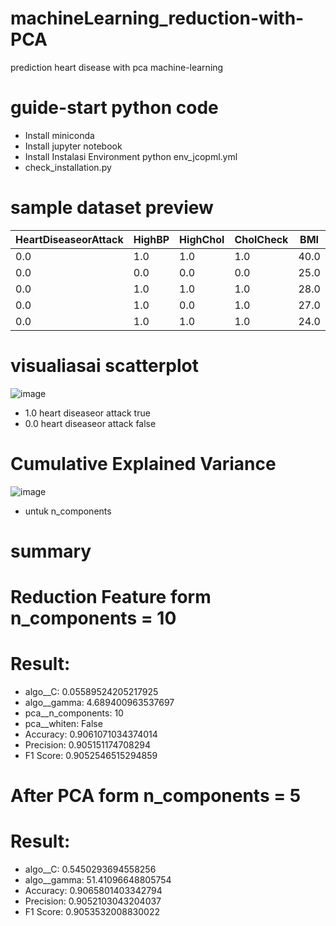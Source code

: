 # machineLearning_reduction-with-PCA
prediction heart disease with pca machine-learning 

# guide-start python code 

- Install miniconda
- Install jupyter notebook
- Install Instalasi Environment python env_jcopml.yml
- check_installation.py

# sample dataset preview
| HeartDiseaseorAttack | HighBP | HighChol | CholCheck | BMI  | Smoker | Stroke | Diabetes | PhysActivity | Fruits | ... | AnyHealthcare | NoDocbcCost | GenHlth | MentHlth | PhysHlth | DiffWalk | Sex | Age | Education | Income |
|----------------------|--------|----------|-----------|------|--------|--------|----------|--------------|--------|-----|---------------|------------|---------|----------|----------|----------|-----|-----|-----------|--------|
| 0.0                  | 1.0    | 1.0      | 1.0       | 40.0 | 1.0    | 0.0    | 0.0      | 0.0          | 0.0    | ... | 1.0           | 0.0        | 5.0     | 18.0     | 15.0     | 1.0      | 0.0 | 9.0 | 4.0       | 3.0    |
| 0.0                  | 0.0    | 0.0      | 0.0       | 25.0 | 1.0    | 0.0    | 0.0      | 1.0          | 0.0    | ... | 0.0           | 1.0        | 3.0     | 0.0      | 0.0      | 0.0      | 0.0 | 7.0 | 6.0       | 1.0    |
| 0.0                  | 1.0    | 1.0      | 1.0       | 28.0 | 0.0    | 0.0    | 0.0      | 0.0          | 1.0    | ... | 1.0           | 1.0        | 5.0     | 30.0     | 30.0     | 1.0      | 0.0 | 9.0 | 4.0       | 8.0    |
| 0.0                  | 1.0    | 0.0      | 1.0       | 27.0 | 0.0    | 0.0    | 0.0      | 1.0          | 1.0    | ... | 1.0           | 0.0        | 2.0     | 0.0      | 0.0      | 0.0      | 0.0 | 11.0 | 3.0       | 6.0    |
| 0.0                  | 1.0    | 1.0      | 1.0       | 24.0 | 0.0    | 0.0    | 0.0      | 1.0          | 1.0    | ... | 1.0           | 0.0        | 2.0     | 3.0      | 0.0      | 0.0      | 0.0 | 11.0 | 5.0       | 4.0    |

# visualiasai scatterplot 

![image](https://github.com/kmnvz-mayvez/machineLearning_reduction-with-PCA/assets/55338832/e5103f5b-c181-47f4-a9aa-af7bb4f0f139)

- 1.0 heart diseaseor attack true
- 0.0 heart diseaseor attack false

# Cumulative Explained Variance

![image](https://github.com/kmnvz-mayvez/machineLearning_reduction-with-PCA/assets/55338832/3cb8dd1e-63ca-49cb-9c20-460ba9599acd)

- untuk n_components 

# summary
# Reduction Feature form n_components = 10
# Result:

- algo__C: 0.05589524205217925
- algo__gamma: 4.689400963537697
- pca__n_components: 10
- pca__whiten: False
- Accuracy: 0.9061071034374014
- Precision: 0.905151174708294
- F1 Score: 0.9052546515294859

# After PCA form n_components = 5
# Result:

- algo__C: 0.5450293694558256
- algo__gamma: 51.41096648805754
- Accuracy: 0.9065801403342794
- Precision: 0.9052103043204037
- F1 Score: 0.9053532008830022
